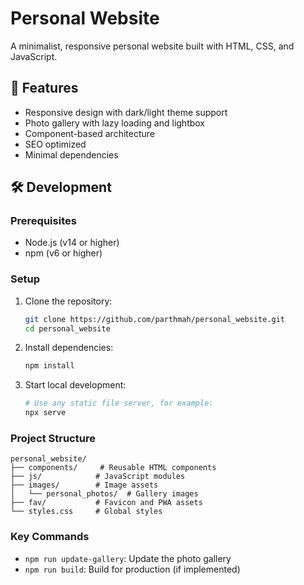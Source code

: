# Personal Website

A minimalist, responsive personal website built with HTML, CSS, and JavaScript.

## 🚀 Features

- Responsive design with dark/light theme support
- Photo gallery with lazy loading and lightbox
- Component-based architecture
- SEO optimized
- Minimal dependencies

## 🛠️ Development

### Prerequisites

- Node.js (v14 or higher)
- npm (v6 or higher)

### Setup

1. Clone the repository:
   ```bash
   git clone https://github.com/parthmah/personal_website.git
   cd personal_website
   ```

2. Install dependencies:
   ```bash
   npm install
   ```

3. Start local development:
   ```bash
   # Use any static file server, for example:
   npx serve
   ```

### Project Structure

```
personal_website/
├── components/     # Reusable HTML components
├── js/            # JavaScript modules
├── images/        # Image assets
│   └── personal_photos/  # Gallery images
├── fav/           # Favicon and PWA assets
└── styles.css     # Global styles
```

### Key Commands

- `npm run update-gallery`: Update the photo gallery
- `npm run build`: Build for production (if implemented)
